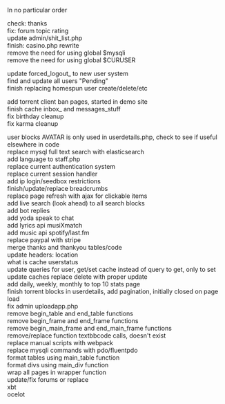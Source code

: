 In no particular order  

check: thanks  
fix: forum topic rating  
update admin/shit_list.php  
finish: casino.php rewrite  
remove the need for using global $mysqli  
remove the need for using global $CURUSER  

update forced_logout_ to new user system  
find and update all users "Pending"  
finish replacing homespun user create/delete/etc  

add torrent client ban pages, started in demo site  
finish cache inbox_ and messages_stuff  
fix birthday cleanup  
fix karma cleanup  


user blocks AVATAR is only used in userdetails.php, check to see if useful elsewhere in code  
replace mysql full text search with elasticsearch  
add language to staff.php  
replace current authentication system  
replace current session handler  
add ip login/seedbox restrictions  
finish/update/replace breadcrumbs  
replace page refresh with ajax for clickable items  
add live search (look ahead) to all search blocks  
add bot replies  
add yoda speak to chat  
add lyrics api musiXmatch  
add music api spotify/last.fm  
replace paypal with stripe  
merge thanks and thankyou tables/code  
update headers: location  
what is cache userstatus  
update queries for user, get/set cache instead of query to get, only to set  
update caches replace delete with proper update  
add daily, weekly, monthly to top 10 stats page  
finish torrent blocks in userdetails, add pagination, initially closed on page load  
fix admin uploadapp.php  
remove begin_table and end_table functions  
remove begin_frame and end_frame functions  
remove begin_main_frame and end_main_frame functions  
remove/replace function textbbcode calls, doesn't exist  
replace manual scripts with webpack  
replace mysqli commands with pdo/fluentpdo  
format tables using main_table function  
format divs using main_div function  
wrap all pages in wrapper function  
update/fix forums or replace  
xbt  
ocelot  
